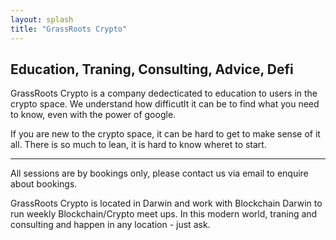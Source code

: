```yaml
---
layout: splash
title: "GrassRoots Crypto"
---
```



## Education, Traning, Consulting, Advice, Defi

GrassRoots Crypto is a company dedecticated to education to users in the crypto space. We understand how difficutlt it can be to find what you need to know, even with the power of google. 

If you are new to the crypto space, it can be hard to get to make sense of it all. There is so much to lean, it is hard to know wheret to start. 

---


All sessions are by bookings only, please contact us via email to enquire about bookings.

GrassRoots Crypto is located in Darwin and work with Blockchain Darwin to run weekly Blockchain/Crypto meet ups. In this modern world, traning and consulting and happen in any location - just ask. 